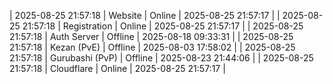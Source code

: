 | 2025-08-25 21:57:18 | Website | Online | 2025-08-25 21:57:17 |
| 2025-08-25 21:57:18 | Registration | Online | 2025-08-25 21:57:17 |
| 2025-08-25 21:57:18 | Auth Server | Offline | 2025-08-18 09:33:31 |
| 2025-08-25 21:57:18 | Kezan (PvE) | Offline | 2025-08-03 17:58:02 |
| 2025-08-25 21:57:18 | Gurubashi (PvP) | Offline | 2025-08-23 21:44:06 |
| 2025-08-25 21:57:18 | Cloudflare | Online | 2025-08-25 21:57:17 |
